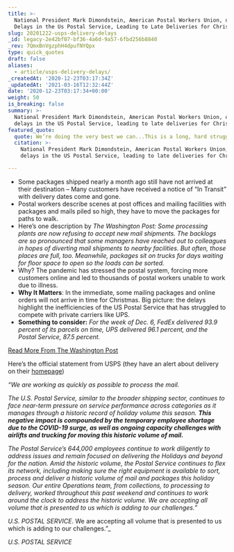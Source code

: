 ```yaml
---
title: >-
  National President Mark Dimondstein, American Postal Workers Union, on the
  Delays in the Us Postal Service, Leading to Late Deliveries for Christmas.
slug: 20201222-usps-delivery-delays
_id: legacy-2e42bf07-bf36-4a6d-9a57-6fbd256b8840
_rev: 7QmxBnVgzphH4dpufNYQpx
type: quick_quotes
draft: false
aliases:
  - article/usps-delivery-delays/
_createdAt: '2020-12-23T03:17:34Z'
_updatedAt: '2021-03-16T12:32:44Z'
date: '2020-12-23T03:17:34+00:00'
weight: 50
is_breaking: false
summary: >-
  National President Mark Dimondstein, American Postal Workers Union, on the
  delays in the US Postal Service, leading to late deliveries for Christmas.
featured_quote:
  quote: We’re doing the very best we can...This is a long, hard struggle.
  citation: >-
    National President Mark Dimondstein, American Postal Workers Union, on the
    delays in the US Postal Service, leading to late deliveries for Christmas.

---
```

* Some packages shipped nearly a month ago still have not arrived at their destination – Many customers have received a notice of “In Transit” with delivery dates come and gone.
* Postal workers describe scenes at post offices and mailing facilities with packages and mails piled so high, they have to move the packages for paths to walk.
* Here’s one description by _The Washington Post:_ _Some processing plants are now refusing to accept new mail shipments. The backlogs are so pronounced that some managers have reached out to colleagues in hopes of diverting mail shipments to nearby facilities. But often, those places are full, too. Meanwhile, packages sit on trucks for days waiting for floor space to open so the loads can be sorted._
* Why? The pandemic has stressed the postal system, forcing more customers online and led to thousands of postal workers unable to work due to illness.
* **Why It Matters**: In the immediate, some mailing packages and online orders will not arrive in time for Christmas. Big picture: the delays highlight the inefficiencies of the US Postal Service that has struggled to compete with private carriers like UPS.
* **Something to consider:** _For the week of Dec. 6, FedEx delivered 93.9 percent of its parcels on time, UPS delivered 96.1 percent, and the Postal Service, 87.5 percent._

[Read More From The Washington Post](https://www.washingtonpost.com/business/2020/12/21/usps-delays-christmas/)

Here’s the official statement from USPS (they have an alert about delivery on their [homepage](https://www.usps.com/))

_“We are working as quickly as possible to process the mail._

_The U.S. Postal Service, similar to the broader shipping sector, continues to face near-term pressure on service performance across categories as it manages through a historic record of holiday volume this season. **This negative impact is compounded by the temporary employee shortage due to the COVID-19 surge, as well as ongoing capacity challenges with airlifts and trucking for moving this historic volume of mail.**_

_The Postal Service’s 644,000 employees continue to work diligently to address issues and remain focused on delivering the Holidays and beyond for the nation. Amid the historic volume, the Postal Service continues to flex its network, including making sure the right equipment is available to sort, process and deliver a historic volume of mail and packages this holiday season. Our entire Operations team, from collections, to processing to delivery, worked throughout this past weekend and continues to work around the clock to address the historic volume. We are accepting all volume that is presented to us which is adding to our challenges.”_

_U.S. POSTAL SERVICE_. We are accepting all volume that is presented to us which is adding to our challenges.”_

_U.S. POSTAL SERVICE_